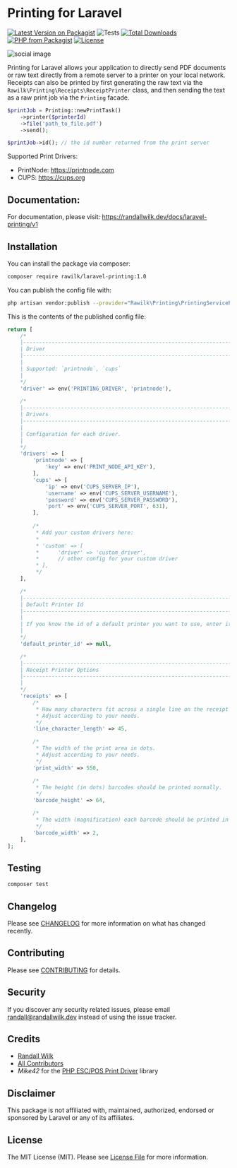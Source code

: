 # Printing for Laravel

[![Latest Version on Packagist](https://img.shields.io/packagist/v/rawilk/laravel-printing.svg?style=flat-square)](https://packagist.org/packages/rawilk/laravel-printing)
![Tests](https://github.com/rawilk/laravel-printing/workflows/Tests/badge.svg?style=flat-square)
[![Total Downloads](https://img.shields.io/packagist/dt/rawilk/laravel-printing.svg?style=flat-square)](https://packagist.org/packages/rawilk/laravel-printing)
[![PHP from Packagist](https://img.shields.io/packagist/php-v/rawilk/laravel-printing?style=flat-square)](https://packagist.org/packages/rawilk/laravel-printing)
[![License](https://img.shields.io/github/license/rawilk/laravel-printing?style=flat-square)](https://github.com/rawilk/laravel-printing/blob/main/LICENSE.md)

![social image](https://banners.beyondco.de/Printing%20for%20Laravel.png?theme=light&packageManager=composer+require&packageName=rawilk%2Flaravel-printing&pattern=parkayFloor&style=style_1&description=Direct+printing+for+Laravel+apps.&md=1&showWatermark=0&fontSize=100px&images=printer)

Printing for Laravel allows your application to directly send PDF documents or raw text directly from a remote server
to a printer on your local network. Receipts can also be printed by first generating the raw text via the `Rawilk\Printing\Receipts\ReceiptPrinter` class, and then sending the text as a raw print job via the `Printing` facade.

```php
$printJob = Printing::newPrintTask()
    ->printer($printerId)
    ->file('path_to_file.pdf')
    ->send();

$printJob->id(); // the id number returned from the print server
```

Supported Print Drivers:

- PrintNode: https://printnode.com
- CUPS: https://cups.org

## Documentation:

For documentation, please visit: https://randallwilk.dev/docs/laravel-printing/v1

## Installation

You can install the package via composer:

```bash
composer require rawilk/laravel-printing:1.0
```

You can publish the config file with:
```bash
php artisan vendor:publish --provider="Rawilk\Printing\PrintingServiceProvider" --tag="config"
```

This is the contents of the published config file:

```php
return [
    /*
    |--------------------------------------------------------------------------
    | Driver
    |--------------------------------------------------------------------------
    |
    | Supported: `printnode`, `cups`
    |
    */
    'driver' => env('PRINTING_DRIVER', 'printnode'),

    /*
    |--------------------------------------------------------------------------
    | Drivers
    |--------------------------------------------------------------------------
    |
    | Configuration for each driver.
    |
    */
    'drivers' => [
        'printnode' => [
            'key' => env('PRINT_NODE_API_KEY'),
        ],
        'cups' => [
            'ip' => env('CUPS_SERVER_IP'),
            'username' => env('CUPS_SERVER_USERNAME'),
            'password' => env('CUPS_SERVER_PASSWORD'),
            'port' => env('CUPS_SERVER_PORT', 631),
        ],
        
        /*
         * Add your custom drivers here:
         *
         * 'custom' => [
         *      'driver' => 'custom_driver',
         *      // other config for your custom driver
         * ],
         */
    ],

    /*
    |--------------------------------------------------------------------------
    | Default Printer Id
    |--------------------------------------------------------------------------
    |
    | If you know the id of a default printer you want to use, enter it here.
    |
    */
    'default_printer_id' => null,

    /*
    |--------------------------------------------------------------------------
    | Receipt Printer Options
    |--------------------------------------------------------------------------
    |
    */
    'receipts' => [
        /*
         * How many characters fit across a single line on the receipt paper.
         * Adjust according to your needs.
         */
        'line_character_length' => 45,

        /*
         * The width of the print area in dots.
         * Adjust according to your needs.
         */
        'print_width' => 550,

        /*
         * The height (in dots) barcodes should be printed normally.
         */
        'barcode_height' => 64,

        /*
         * The width (magnification) each barcode should be printed in normally.
         */
        'barcode_width' => 2,
    ],
];
```

## Testing

``` bash
composer test
```

## Changelog

Please see [CHANGELOG](CHANGELOG.md) for more information on what has changed recently.

## Contributing

Please see [CONTRIBUTING](.github/CONTRIBUTING.md) for details.

## Security

If you discover any security related issues, please email randall@randallwilk.dev instead of using the issue tracker.

## Credits

- [Randall Wilk](https://github.com/rawilk)
- [All Contributors](../../contributors)
- _Mike42_ for the [PHP ESC/POS Print Driver](https://github.com/mike42/escpos-php) library

## Disclaimer

This package is not affiliated with, maintained, authorized, endorsed or sponsored by Laravel or any of its affiliates.

## License

The MIT License (MIT). Please see [License File](LICENSE.md) for more information.
